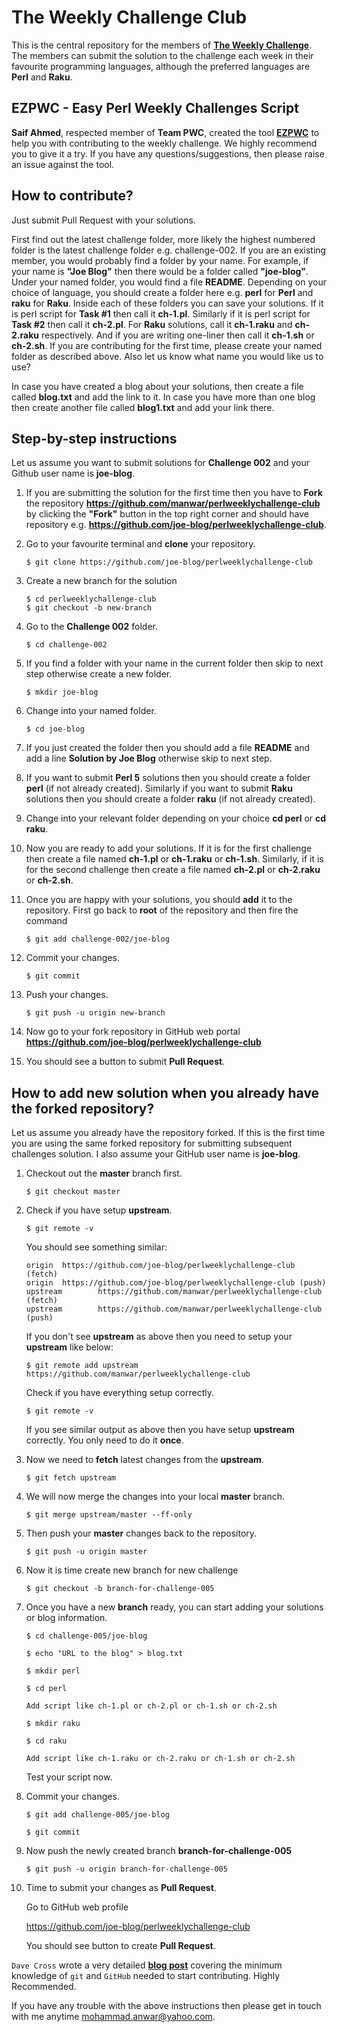 # The Weekly Challenge Club

This is the central repository for the members of [**The Weekly Challenge**](https://theweeklychallenge.org). The members can submit the solution to the challenge each week in their favourite programming languages, although the preferred languages are **Perl** and **Raku**.

## EZPWC - Easy Perl Weekly Challenges Script

**Saif Ahmed**, respected member of **Team PWC**, created the tool **[EZPWC](https://github.com/saiftynet/EZPWC)** to help you with contributing to the weekly challenge. We highly recommend you to give it a try. If you have any questions/suggestions, then please raise an issue against the tool.

## How to contribute?
Just submit Pull Request with your solutions.

First find out the latest challenge folder, more likely the highest numbered folder is the latest challenge folder e.g. challenge-002. If you are an existing member, you would probably find a folder by your name. For example, if your name is **"Joe Blog"** then there would be a folder called **"joe-blog"**. Under your named folder, you would find a file **README**. Depending on your choice of language, you should create a folder here e.g. **perl** for **Perl** and **raku** for **Raku**. Inside each of these folders you can save your solutions. If it is perl script for **Task #1** then call it **ch-1.pl**. Similarly if it is perl script for **Task #2** then call it **ch-2.pl**. For **Raku** solutions, call it **ch-1.raku** and **ch-2.raku** respectively. And if you are writing one-liner then call it **ch-1.sh** or **ch-2.sh**. If you are contributing for the first time, please create your named folder as described above. Also let us know what name you would like us to use?

In case you have created a blog about your solutions, then create a file called **blog.txt** and add the link to it. In case you have more than one blog then create another file called **blog1.txt** and add your link there.

## Step-by-step instructions
Let us assume you want to submit solutions for **Challenge 002** and your Github user name is **joe-blog**.

1. If you are submitting the solution for the first time then you have to **Fork** the repository **https://github.com/manwar/perlweeklychallenge-club** by clicking the **"Fork"** button in the top right corner and should have repository e.g. **https://github.com/joe-blog/perlweeklychallenge-club**.

2. Go to your favourite terminal and **clone** your repository.
   ```
   $ git clone https://github.com/joe-blog/perlweeklychallenge-club
   ```

3. Create a new branch for the solution 
   ```
   $ cd perlweeklychallenge-club
   $ git checkout -b new-branch
   ```

3. Go to the **Challenge 002** folder.
   ```
   $ cd challenge-002
   ```

4. If you find a folder with your name in the current folder then skip to next step otherwise create a new folder. 
   ```
   $ mkdir joe-blog
   ```

5. Change into your named folder.
   ```
   $ cd joe-blog
   ```

6. If you just created the folder then you should add a file **README** and add a line **Solution by Joe Blog** otherwise skip to next step.

7. If you want to submit **Perl 5** solutions then you should create a folder **perl** (if not already created). Similarly if you want to submit **Raku** solutions then you should create a folder **raku** (if not already created).

8. Change into your relevant folder depending on your choice **cd perl** or **cd raku**.

9. Now you are ready to add your solutions. If it is for the first challenge then create a file named **ch-1.pl** or **ch-1.raku** or **ch-1.sh**. Similarly, if it is for the second challenge then create a file named **ch-2.pl** or **ch-2.raku** or **ch-2.sh**.

10. Once you are happy with your solutions, you should **add** it to the repository. First go back to **root** of the repository and then fire the command 
    ```
    $ git add challenge-002/joe-blog
    ```

11. Commit your changes.
    ```
    $ git commit
    ```

12. Push your changes.
    ```
    $ git push -u origin new-branch
    ```

13. Now go to your fork repository in GitHub web portal **https://github.com/joe-blog/perlweeklychallenge-club**

14. You should see a button to submit **Pull Request**.

## How to add new solution when you already have the forked repository?

Let us assume you already have the repository forked. If this is the first time you are using the same forked repository for submitting subsequent challenges solution. I also assume your GitHub user name is **joe-blog**.

1. Checkout out the **master** branch first.
   ```
   $ git checkout master
   ```

2. Check if you have setup **upstream**.
   ```
   $ git remote -v
   ```

   You should see something similar:
   ```
   origin  https://github.com/joe-blog/perlweeklychallenge-club (fetch)
   origin  https://github.com/joe-blog/perlweeklychallenge-club (push)
   upstream        https://github.com/manwar/perlweeklychallenge-club (fetch)
   upstream        https://github.com/manwar/perlweeklychallenge-club (push)
   ```

   If you don't see **upstream** as above then you need to setup your **upstream** like below:

   ```
   $ git remote add upstream https://github.com/manwar/perlweeklychallenge-club
   ```

   Check if you have everything setup correctly.

   ```
   $ git remote -v
   ```

   If you see similar output as above then you have setup **upstream** correctly.
   You only need to do it **once**.

3. Now we need to **fetch** latest changes from the **upstream**.

   ```
   $ git fetch upstream
   ```

4. We will now merge the changes into your local **master** branch.

   ```
   $ git merge upstream/master --ff-only
   ```

5. Then push your **master** changes back to the repository.

   ```
   $ git push -u origin master
   ```

6. Now it is time create new branch for new challenge

   ```
   $ git checkout -b branch-for-challenge-005
   ```

7. Once you have a new **branch** ready, you can start adding your solutions or blog information.

   ```
   $ cd challenge-005/joe-blog

   $ echo "URL to the blog" > blog.txt

   $ mkdir perl

   $ cd perl

   Add script like ch-1.pl or ch-2.pl or ch-1.sh or ch-2.sh

   $ mkdir raku

   $ cd raku

   Add script like ch-1.raku or ch-2.raku or ch-1.sh or ch-2.sh
   ```

   Test your script now.

8. Commit your changes.

   ```
   $ git add challenge-005/joe-blog

   $ git commit
   ```

9. Now push the newly created branch **branch-for-challenge-005**

   ```
   $ git push -u origin branch-for-challenge-005
   ```

10. Time to submit your changes as **Pull Request**.

    Go to GitHub web profile

    https://github.com/joe-blog/perlweeklychallenge-club

    You should see button to create **Pull Request**.

`Dave Cross` wrote a very detailed [**blog post**](https://dev.to/davorg/learn-enough-git-and-github-to-take-part-in-the-perl-weekly-challenge-gpm) covering the minimum knowledge of `git` and `GitHub` needed to start contributing. Highly Recommended.

If you have any trouble with the above instructions then please get in touch with me anytime <mohammad.anwar@yahoo.com>.
